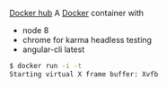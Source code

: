 [Docker hub](https://hub.docker.com/r/fureev/ng2-ready/)
A [Docker](https://www.docker.com/) container with

- node 8
- chrome for karma headless testing
- angular-cli latest


```bash
$ docker run -i -t
Starting virtual X frame buffer: Xvfb
```
